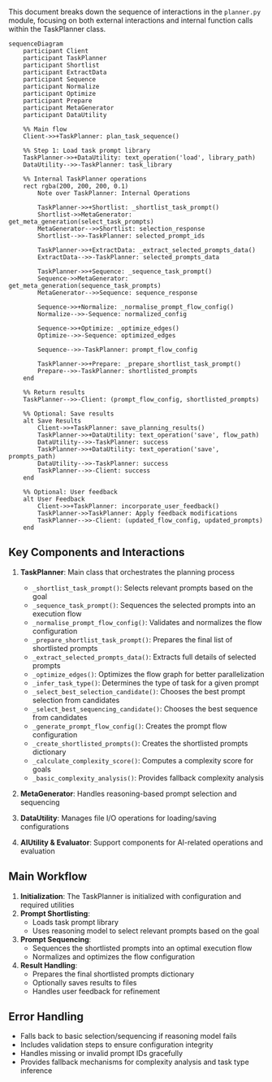 This document breaks down the sequence of interactions in the `planner.py` module, focusing on both external interactions and internal function calls within the TaskPlanner class.

```mermaid
sequenceDiagram
    participant Client
    participant TaskPlanner
    participant Shortlist
    participant ExtractData
    participant Sequence
    participant Normalize
    participant Optimize
    participant Prepare
    participant MetaGenerator
    participant DataUtility

    %% Main flow
    Client->>+TaskPlanner: plan_task_sequence()
    
    %% Step 1: Load task prompt library
    TaskPlanner->>+DataUtility: text_operation('load', library_path)
    DataUtility-->>-TaskPlanner: task_library
    
    %% Internal TaskPlanner operations
    rect rgba(200, 200, 200, 0.1)
        Note over TaskPlanner: Internal Operations
        
        TaskPlanner->>+Shortlist: _shortlist_task_prompt()
        Shortlist->>MetaGenerator: get_meta_generation(select_task_prompts)
        MetaGenerator-->>Shortlist: selection_response
        Shortlist-->>-TaskPlanner: selected_prompt_ids
        
        TaskPlanner->>+ExtractData: _extract_selected_prompts_data()
        ExtractData-->>-TaskPlanner: selected_prompts_data
        
        TaskPlanner->>+Sequence: _sequence_task_prompt()
        Sequence->>MetaGenerator: get_meta_generation(sequence_task_prompts)
        MetaGenerator-->>Sequence: sequence_response
        
        Sequence->>+Normalize: _normalise_prompt_flow_config()
        Normalize-->>-Sequence: normalized_config
        
        Sequence->>+Optimize: _optimize_edges()
        Optimize-->>-Sequence: optimized_edges
        
        Sequence-->>-TaskPlanner: prompt_flow_config
        
        TaskPlanner->>+Prepare: _prepare_shortlist_task_prompt()
        Prepare-->>-TaskPlanner: shortlisted_prompts
    end
    
    %% Return results
    TaskPlanner-->>-Client: (prompt_flow_config, shortlisted_prompts)
    
    %% Optional: Save results
    alt Save Results
        Client->>+TaskPlanner: save_planning_results()
        TaskPlanner->>+DataUtility: text_operation('save', flow_path)
        DataUtility-->>-TaskPlanner: success
        TaskPlanner->>+DataUtility: text_operation('save', prompts_path)
        DataUtility-->>-TaskPlanner: success
        TaskPlanner-->>-Client: success
    end
    
    %% Optional: User feedback
    alt User Feedback
        Client->>+TaskPlanner: incorporate_user_feedback()
        TaskPlanner->>TaskPlanner: Apply feedback modifications
        TaskPlanner-->>-Client: (updated_flow_config, updated_prompts)
    end
```

## Key Components and Interactions

1. **TaskPlanner**: Main class that orchestrates the planning process
   - `_shortlist_task_prompt()`: Selects relevant prompts based on the goal
   - `_sequence_task_prompt()`: Sequences the selected prompts into an execution flow
   - `_normalise_prompt_flow_config()`: Validates and normalizes the flow configuration
   - `_prepare_shortlist_task_prompt()`: Prepares the final list of shortlisted prompts
   - `_extract_selected_prompts_data()`: Extracts full details of selected prompts
   - `_optimize_edges()`: Optimizes the flow graph for better parallelization
   - `_infer_task_type()`: Determines the type of task for a given prompt
   - `_select_best_selection_candidate()`: Chooses the best prompt selection from candidates
   - `_select_best_sequencing_candidate()`: Chooses the best sequence from candidates
   - `_generate_prompt_flow_config()`: Creates the prompt flow configuration
   - `_create_shortlisted_prompts()`: Creates the shortlisted prompts dictionary
   - `_calculate_complexity_score()`: Computes a complexity score for goals
   - `_basic_complexity_analysis()`: Provides fallback complexity analysis

2. **MetaGenerator**: Handles reasoning-based prompt selection and sequencing
3. **DataUtility**: Manages file I/O operations for loading/saving configurations
4. **AIUtility & Evaluator**: Support components for AI-related operations and evaluation

## Main Workflow

1. **Initialization**: The TaskPlanner is initialized with configuration and required utilities
2. **Prompt Shortlisting**: 
   - Loads task prompt library
   - Uses reasoning model to select relevant prompts based on the goal
3. **Prompt Sequencing**:
   - Sequences the shortlisted prompts into an optimal execution flow
   - Normalizes and optimizes the flow configuration
4. **Result Handling**:
   - Prepares the final shortlisted prompts dictionary
   - Optionally saves results to files
   - Handles user feedback for refinement

## Error Handling
- Falls back to basic selection/sequencing if reasoning model fails
- Includes validation steps to ensure configuration integrity
- Handles missing or invalid prompt IDs gracefully
- Provides fallback mechanisms for complexity analysis and task type inference
